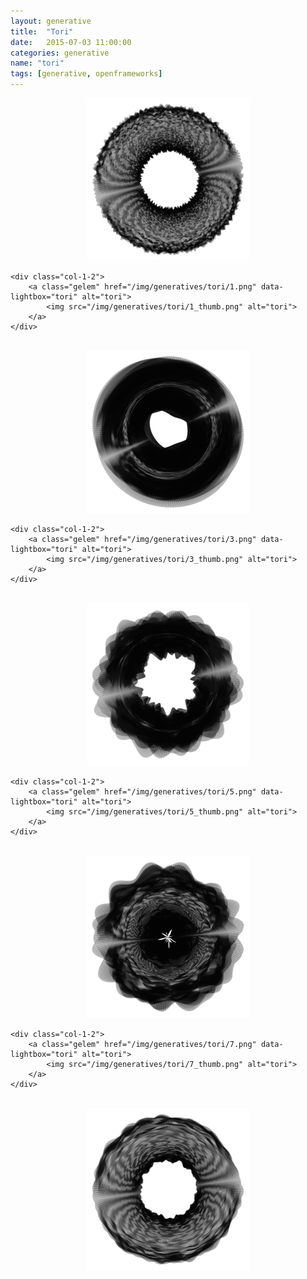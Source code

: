 ```yaml
---
layout: generative
title:  "Tori"
date:   2015-07-03 11:00:00
categories: generative
name: "tori"
tags: [generative, openframeworks]
---
```


<style>
.gelem {
	width: 260px;
	height: 260px;
	margin-left: calc(50% - 130px);
}
</style>

<div class="grid">
	<div class="col-1-2">
		<a class="gelem" href="/img/generatives/tori/0.png" data-lightbox="tori" alt="tori">
			<img src="/img/generatives/tori/0_thumb.png" alt="tori">
		</a>
	</div>

	<div class="col-1-2">
		<a class="gelem" href="/img/generatives/tori/1.png" data-lightbox="tori" alt="tori">
			<img src="/img/generatives/tori/1_thumb.png" alt="tori">
		</a>
	</div>

</div>

<br>

<div class="grid">
	<div class="col-1-2">
		<a class="gelem" href="/img/generatives/tori/2.png" data-lightbox="tori" alt="tori">
			<img src="/img/generatives/tori/2_thumb.png" alt="tori">
		</a>
	</div>

	<div class="col-1-2">
		<a class="gelem" href="/img/generatives/tori/3.png" data-lightbox="tori" alt="tori">
			<img src="/img/generatives/tori/3_thumb.png" alt="tori">
		</a>
	</div>
</div>

<br>

<div class="grid">
	<div class="col-1-2">
		<a class="gelem" href="/img/generatives/tori/4.png" data-lightbox="tori" alt="tori">
			<img src="/img/generatives/tori/4_thumb.png" alt="tori">
		</a>
	</div>

	<div class="col-1-2">
		<a class="gelem" href="/img/generatives/tori/5.png" data-lightbox="tori" alt="tori">
			<img src="/img/generatives/tori/5_thumb.png" alt="tori">
		</a>
	</div>
</div>

<br>

<div class="grid">
	<div class="col-1-2">
		<a class="gelem" href="/img/generatives/tori/6.png" data-lightbox="tori" alt="tori">
			<img src="/img/generatives/tori/6_thumb.png" alt="tori">
		</a>
	</div>

	<div class="col-1-2">
		<a class="gelem" href="/img/generatives/tori/7.png" data-lightbox="tori" alt="tori">
			<img src="/img/generatives/tori/7_thumb.png" alt="tori">
		</a>
	</div>
</div>

<br>

<div class="grid">
	<div class="col-1-2">
		<a class="gelem" href="/img/generatives/tori/8.png" data-lightbox="tori" alt="tori">
			<img src="/img/generatives/tori/8_thumb.png" alt="tori">
		</a>
	</div>
</div>